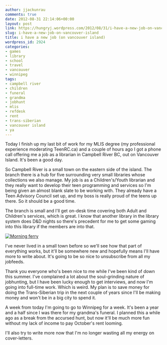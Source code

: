 ```yaml
---
author: jjackunrau
comments: true
date: 2012-08-31 22:14:06+00:00
layout: post
link: https://hungryj.wordpress.com/2012/08/31/i-have-a-new-job-on-vancouver-island/
slug: i-have-a-new-job-on-vancouver-island
title: i have a new job (on vancouver island)
wordpress_id: 2924
categories:
- games
- library
- school
- travel
- vancouver
- winnipeg
tags:
- campbell river
- children
- funeral
- grandma
- jobhunt
- mlis
- refdesk
- rent
- trans-siberian
- vancouver island
- ya
---
```


Today I finish up my last bit of work for my MLIS degree (my professional experience moderating TeenRC.ca) and a couple of hours ago I got a phone call offering me a job as a librarian in Campbell River BC, out on Vancouver Island. It's been a good day.

So Campbell River is a small town on the eastern side of the island. The branch there is a hub for five surrounding very small libraries whose collections we also manage. My job is as a Children's/Youth librarian and they really want to develop their teen programming and services so I'm being given an almost blank slate to be working with. They already have a Teen Advisory Council set up, and my boss is really proud of the teens up there. So it should be a good time.

The branch is small and I'll get on-desk time covering both Adult and Children's services, which is great. I know that another library in the library system does D&D nights so there's precedent for me to get some gaming into this library if the members are into that.

[![Morning ferry](http://farm8.staticflickr.com/7122/7881306188_3ee5dc7f0d_z.jpg)](http://www.flickr.com/photos/hungry_j/7881306188/)

I've never lived in a small town before so we'll see how that part of everything works, but it'll be somewhere new and hopefully means I'll have more to write about. It's going to be so nice to unsubscribe from all my jobfeeds.

Thank you everyone who's been nice to me while I've been kind of down this summer. I've complained a lot about the soul-grinding nature of jobhunting, but I have been lucky enough to get interviews, and now I'm going into full-time work. Which is weird. My plan is to save money for doing the Trans-Siberian trip in the next couple of years since I'll be making money and won't be in a big city to spend it.

A week from today I'm going to go to Winnipeg for a week. It's been a year and a half since I was there for my grandma's funeral. I planned this a while ago as a break from the accursed hunt, but now it'll be much more fun without my lack of income to pay October's rent looming.

I'll also try to write more now that I'm no longer wasting all my energy on cover-letters.
